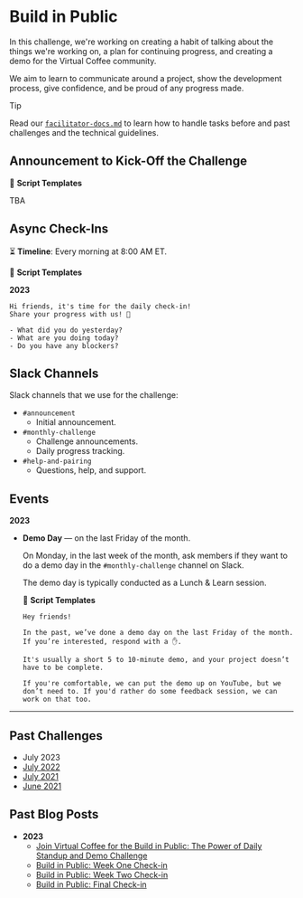 # Build in Public

In this challenge, we're working on creating a habit of talking about the things we're working on, a plan for continuing progress, and creating a demo for the Virtual Coffee community.

We aim to learn to communicate around a project, show the development process, give confidence, and be proud of any progress made.

> [!TIP]
> Read our [`facilitator-docs.md`](../facilitators-docs.md) to learn how to handle tasks before and past challenges and the technical guidelines.

## Announcement to Kick-Off the Challenge

📃 **Script Templates**

TBA

## Async Check-Ins

⏳ **Timeline**: Every morning at 8:00 AM ET.

📃 **Script Templates**

**2023**

```text
Hi friends, it's time for the daily check-in!
Share your progress with us! 🙌

- What did you do yesterday?
- What are you doing today?
- Do you have any blockers?
```

## Slack Channels

Slack channels that we use for the challenge:

- `#announcement`
  - Initial announcement.
- `#monthly-challenge`
  - Challenge announcements.
  - Daily progress tracking.
- `#help-and-pairing`
  - Questions, help, and support.

## Events

**2023**

- **Demo Day** — on the last Friday of the month.

  On Monday, in the last week of the month, ask members if they want to do a demo day in the `#monthly-challenge` channel on Slack.

  The demo day is typically conducted as a Lunch & Learn session.

  📃 **Script Templates**

  ```text
  Hey friends!

  In the past, we’ve done a demo day on the last Friday of the month. If you’re interested, respond with a ✋.

  It's usually a short 5 to 10-minute demo, and your project doesn’t have to be complete.

  If you're comfortable, we can put the demo up on YouTube, but we don’t need to. If you'd rather do some feedback session, we can work on that too.
  ```

---

## Past Challenges

- July 2023
- [July 2022](https://virtualcoffee.io/monthlychallenges/july-2022)
- [July 2021](https://virtualcoffee.io/monthlychallenges/july-2021)
- [June 2021](https://virtualcoffee.io/monthlychallenges/june-2021)

## Past Blog Posts

- **2023**
  - [Join Virtual Coffee for the Build in Public: The Power of Daily Standup and Demo Challenge](https://dev.to/virtualcoffee/join-virtual-coffee-for-the-build-in-public-the-power-of-daily-standup-and-demo-challenge-35kb)
  - [Build in Public: Week One Check-in](https://dev.to/virtualcoffee/build-in-public-week-one-check-in-4dai)
  - [Build in Public: Week Two Check-in](https://dev.to/virtualcoffee/build-in-public-week-two-check-in-2jf5)
  - [Build in Public: Final Check-in](https://dev.to/virtualcoffee/build-in-public-final-check-in-eij)
